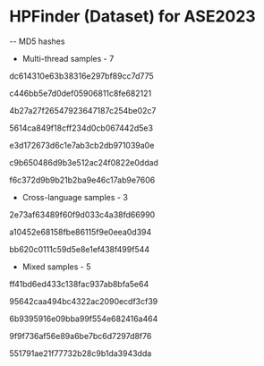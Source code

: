 # HPFinder (Dataset) for ASE2023

-- MD5 hashes

* Multi-thread samples - 7

dc614310e63b38316e297bf89cc7d775

c446bb5e7d0def05906811c8fe682121

4b27a27f26547923647187c254be02c7

5614ca849f18cff234d0cb067442d5e3

e3d172673d6c1e7ab3cb2db971039a0e

c9b650486d9b3e512ac24f0822e0ddad

f6c372d9b9b21b2ba9e46c17ab9e7606


* Cross-language samples - 3

2e73af63489f60f9d033c4a38fd66990

a10452e68158fbe86115f9e0eea0d394

bb620c0111c59d5e8e1ef438f499f544


 * Mixed samples - 5
 
ff41bd6ed433c138fac937ab8bfa5e64

95642caa494bc4322ac2090ecdf3cf39

6b9395916e09bba99f554e682416a464

9f9f736af56e89a6be7bc6d7297d8f76

551791ae21f77732b28c9b1da3943dda


